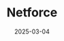---  
layout: startup_page  
title: "Netforce"  
id: "nexstun.com"  
permalink: "/netforcenexstun.com03042025/"  
website: "https://www.nexstun.com"  
funding_round: "Strategic Investment"  
funding_amount: "€45M"  
investors: "GEM Global Yield LLC SCS"  
about: "Netforce is a law enforcement technology company focused on developing innovative, non-lethal solutions for public safety. They developed the EstunGlove, an electric impulse glove designed to help law enforcement de-escalate critical situations. The company aims to enhance both security and de-escalation through cutting-edge technology and commitment to human rights."  
markets: "Law Enforcement Technology, Computer and Network Security"  
hq: "San Francisco, California, United States"  
founded_year: "1992"  
linkedin: "https://www.linkedin.com/company/netforces"  
twitter: ""  
instagram: ""  
facebook: ""  
crunchbase: "https://www.crunchbase.com/organization/netforce"  
pitchbook: ""  

date_display: "04-Mar-2025"  
date: "2025-03-04"

# SEO Optimization  
meta_title: "Netforce - Strategic Investment Funding (€45M)"  
meta_description: "Netforce, Netforce is a law enforcement technology company focused on developing innovative, non-lethal solutions for public safety. They developed the EstunGlo..."  
meta_keywords: "Netforce, Law Enforcement Technology, Computer and Network Security, Strategic Investment funding"  
canonical_url: "https://startup.projectstartups.com/netforcenexstun.com03042025/"  
---